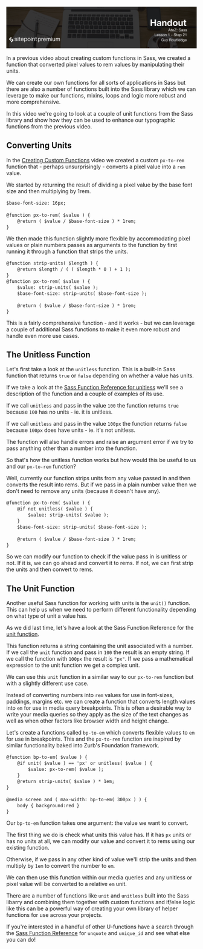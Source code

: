 ![](headings/1.21.png)

In a previous video about creating custom functions in Sass, we created
a function that converted pixel values to rem values by manipulating
their units.

We can create our own functions for all sorts of applications in Sass
but there are also a number of functions built into the Sass library
which we can leverage to make our functions, mixins, loops and logic
more robust and more comprehensive.

In this video we're going to look at a couple of unit functions from the
Sass library and show how they can be used to enhance our typographic
functions from the previous video.


## Converting Units

In the [Creating Custom Functions](#) video we created a custom 
`px-to-rem` function that - perhaps unsurprisingly - converts a pixel
value into a `rem` value.

We started by returning the result of dividing a pixel value by the base
font size and then multiplying by 1rem.

	$base-font-size: 16px;

	@function px-to-rem( $value ) {
		@return ( $value / $base-font-size ) * 1rem;
	}

We then made this function slightly more flexible by accommodating pixel
values or plain numbers passes as arguments to the function by first
running it through a function that strips the units.

	@function strip-units( $length ) {
		@return $length / ( ( $length * 0 ) + 1 );
	}
	@function px-to-rem( $value ) {
		$value: strip-units( $value );
		$base-font-size: strip-units( $base-font-size );

		@return ( $value / $base-font-size ) * 1rem;
	}

This is a fairly comprehensive function - and it works - but we can
leverage a couple of additional Sass functions to make it even more
robust and handle even more use cases.


## The Unitless Function

Let's first take a look at the `unitless` function. This is a built-in
Sass function that returns `true` or `false` depending on whether
a value has units.

If we take a look at the 
[Sass Function Reference for unitless](http://sass-lang.com/documentation/Sass/Script/Functions.html#unitless-instance_method)
we'll see a description of the function and a couple of examples of its
use.

If we call `unitless` and pass in the value `100` the function
returns `true` because `100` has no units - ie. it is unitless.

If we call `unitless` and pass in the value `100px` the function returns
`false` because `100px` does have units - ie. it's not unitless.

The function will also handle errors and raise an argument error if we
try to pass anything other than a number into the function.

So that's how the unitless function works but how would this be useful
to us and our `px-to-rem` function?

Well, currently our function strips units from any value passed in and
then converts the result into rems. But if we pass in a plain number
value then we don't need to remove any units (because it doesn't have
any).

	
	@function px-to-rem( $value ) {
		@if not unitless( $value ) {
			$value: strip-units( $value );
		}
		$base-font-size: strip-units( $base-font-size );

		@return ( $value / $base-font-size ) * 1rem;
	}

So we can modify our function to check if the value pass in is unitless
or not. If it is, we can go ahead and convert it to rems. If not, we can
first strip the units and then convert to rems.


## The Unit Function

Another useful Sass function for working with units is the `unit()`
function. This can help us when we need to perform different
functionality depending on what type of unit a value has.

As we did last time, let's have a look at the Sass Function Reference
for the [unit function](http://sass-lang.com/documentation/Sass/Script/Functions.html#unit-instance_method).

This function returns a string containing the unit associated with
a number. If we call the `unit` function and pass in `100` the result is
an empty string. If we call the function with `100px` the result is `"px"`.
If we pass a mathematical expression to the unit function we get
a complex unit.

We can use this `unit` function in a similar way to our `px-to-rem`
function but with a slightly different use case.

Instead of converting numbers into `rem` values for use in font-sizes,
paddings, margins etc. we can create a function that converts length
values into `em` for use in media query breakpoints. This is often
a desirable way to write your media queries so they apply as the size of
the text changes as well as when other factors like browser width and
height change.

Let's create a functions called `bp-to-em` which converts flexible
values to `em` for use in breakpoints. This and the `px-to-rem` function
are inspired by similar functionality baked into Zurb's Foundation
framework.

	@function bp-to-em( $value ) {
		@if unit( $value ) == 'px' or unitless( $value ) {
			$value: px-to-rem( $value );
		}
		@return strip-units( $value ) * 1em;
	}

	@media screen and ( max-width: bp-to-em( 300px ) ) {
		body { background:red }
	}

Our `bp-to-em` function takes one argument: the value we want to
convert.

The first thing we do is check what units this value has. If it has `px`
units or has no units at all, we can modify our value and convert it to
rems using our existing function.

Otherwise, if we pass in any other kind of value we'll strip the units
and then multiply by `1em` to convert the number to `em`.

We can then use this function within our media queries and any unitless
or pixel value will be converted to a relative `em` unit.

There are a number of functions like `unit` and `unitless` built into
the Sass libarry and combining them together with custom functions and
if/else logic like this can be a powerful way of creating your own
library of helper functions for use across your projects.

If you're interested in a handful of other U-functions have a search
through the [Sass Function Reference](http://sass-lang.com/documentation/Sass/Script/Functions.html)
for `unquote` and `unique_id` and see what else you can do!
